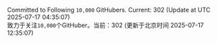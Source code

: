 Committed to Following `10,000` GitHubers. Current: <!-- FOLLOWING_COUNT -->302<!-- FOLLOWING_COUNT --> (Update at UTC <!-- LAST_UPDATED -->2025-07-17 04:35:07<!-- LAST_UPDATED -->)<br>
致力于关注`10,000`个GitHuber。当前：<!-- FOLLOWING_COUNT -->302<!-- FOLLOWING_COUNT --> (更新于北京时间 <!-- LAST_UPDATED_CST -->2025-07-17 12:35:07<!-- LAST_UPDATED_CST -->)
